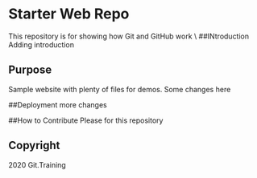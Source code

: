 # Starter Web Repo

This repository is for showing how Git and GitHub work
\\
##INtroduction 
Adding introduction

## Purpose

Sample website with plenty of files for demos. Some changes here

##Deployment
more changes

##How to Contribute
Please for this repository

## Copyright
2020 Git.Training

